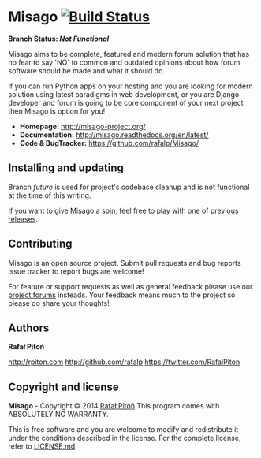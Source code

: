 # Misago [![Build Status](https://travis-ci.org/rafalp/Misago.png?branch=future)](https://travis-ci.org/rafalp/Misago)

**Branch Status: _Not Functional_**

Misago aims to be complete, featured and modern forum solution that has no fear to say 'NO' to common and outdated opinions about how forum software should be made and what it should do.

If you can run Python apps on your hosting and you are looking for modern solution using latest paradigms in web development, or you are Django developer and forum is going to be core component of your next project then Misago is option for you!

* **Homepage:** <http://misago-project.org/>
* **Documentation:** <http://misago.readthedocs.org/en/latest/>
* **Code & BugTracker:** <https://github.com/rafalp/Misago/>


Installing and updating
-----------------------

Branch *future* is used for project's codebase cleanup and is not functional at the time of this writing.

If you want to give Misago a spin, feel free to play with one of [previous releases](https://github.com/rafalp/Misago/releases).


Contributing
------------

Misago is an open source project. Submit pull requests and bug reports issue tracker to report bugs are welcome!

For feature or support requests as well as general feedback please use our [project forums](http://misago-project.org) insteads. Your feedback means much to the project so please do share your thoughts!


Authors
-------

**Rafał Pitoń**

http://rpiton.com
http://github.com/rafalp
https://twitter.com/RafalPiton


Copyright and license
---------------------

__Misago__ - Copyright © 2014 [Rafał Pitoń](http://github.com/ralfp)
This program comes with ABSOLUTELY NO WARRANTY.

This is free software and you are welcome to modify and redistribute it under the conditions described in the license.
For the complete license, refer to [LICENSE.md](LICENSE.md)